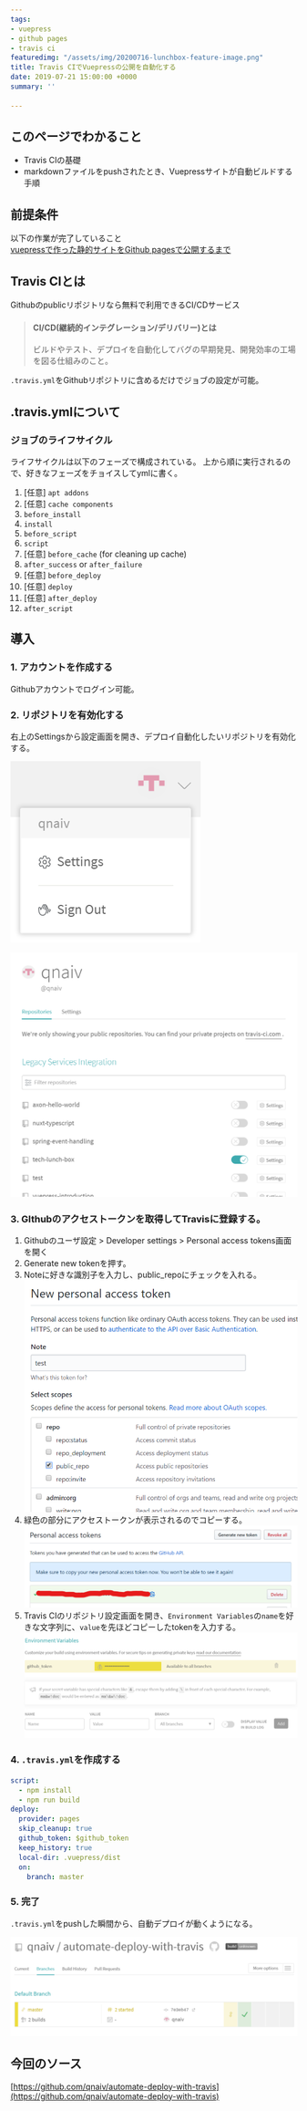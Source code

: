 ```yaml
---
tags:
- vuepress
- github pages
- travis ci
featuredimg: "/assets/img/20200716-lunchbox-feature-image.png"
title: Travis CIでVuepressの公開を自動化する
date: 2019-07-21 15:00:00 +0000
summary: ''

---
```

## このページでわかること

* Travis CIの基礎
* markdownファイルをpushされたとき、Vuepressサイトが自動ビルドする手順

## 前提条件

以下の作業が完了していること  
[vuepressで作った静的サイトをGithub pagesで公開するまで](/posts/2019/06/15/vuepress-introduction.md)

## Travis CIとは

Githubのpublicリポジトリなら無料で利用できるCI/CDサービス

> #### CI/CD(継続的インテグレーション/デリバリー)とは
>
> ビルドやテスト、デプロイを自動化してバグの早期発見、開発効率の工場を図る仕組みのこと。

`.travis.yml`をGithubリポジトリに含めるだけでジョブの設定が可能。

## .travis.ymlについて

### ジョブのライフサイクル

ライフサイクルは以下のフェーズで構成されている。
上から順に実行されるので、好きなフェーズをチョイスしてymlに書く。

 1. \[任意\] `apt addons`
 2. \[任意\] `cache components`
 3. `before_install`
 4. `install`
 5. `before_script`
 6. `script`
 7. \[任意\] `before_cache` (for cleaning up cache)
 8. `after_success` or `after_failure`
 9. \[任意\] `before_deploy`
10. \[任意\] `deploy`
11. \[任意\] `after_deploy`
12. `after_script`

## 導入

### 1. アカウントを作成する

Githubアカウントでログイン可能。

### 2. リポジトリを有効化する

右上のSettingsから設定画面を開き、デプロイ自動化したいリポジトリを有効化する。

![](/assets/img/vuepress-automate-deployment-with-travis-1.png)

![](/assets/img/vuepress-automate-deployment-with-travis-2.png)

### 3. GIthubのアクセストークンを取得してTravisに登録する。

1. Githubのユーザ設定 > Developer settings > Personal access tokens画面を開く
2. Generate new tokenを押す。
3. Noteに好きな識別子を入力し、public_repoにチェックを入れる。
   ![](/assets/img/vuepress-automate-deployment-with-travis-3.png)
4. 緑色の部分にアクセストークンが表示されるのでコピーする。
   ![](/assets/img/vuepress-automate-deployment-with-travis-4.png)
5. Travis CIのリポジトリ設定画面を開き、`Environment Variables`の`name`を好きな文字列に、`value`を先ほどコピーしたtokenを入力する。
   ![](/assets/img/vuepress-automate-deployment-with-travis-5.png)

### 4. `.travis.yml`を作成する

``` yml
script:
  - npm install
  - npm run build
deploy:
  provider: pages
  skip_cleanup: true
  github_token: $github_token
  keep_history: true
  local-dir: .vuepress/dist
  on:
    branch: master
```

### 5. 完了

`.travis.yml`をpushした瞬間から、自動デプロイが動くようになる。

![](/assets/img/vuepress-automate-deployment-with-travis-6.png)

## 今回のソース

[https://github.com/qnaiv/automate-deploy-with-travis](https://github.com/qnaiv/automate-deploy-with-travis)